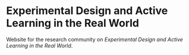 # Experimental Design and Active Learning in the Real World

Website for the research community on *Experimental Design and Active Learning in the
Real World*.
